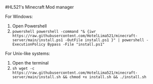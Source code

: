 #HL521's Minecraft Mod manager

For Windows:
1. Open Powershell
2. ``powershell
powershell -command "& {iwr https://raw.githubusercontent.com/HotelLima521/minecraft-server/main/install.ps1 -OutFile install.ps1 }" | powershell -ExecutionPolicy Bypass -File "install.ps1" ``


For Unix-like systems:
1. Open the terminal
2. ```sh wget -c https://raw.githubusercontent.com/HotelLima521/minecraft-server/main/install.sh && chmod +x install.sh && ./install.sh```
